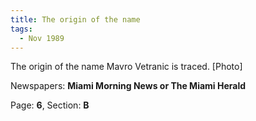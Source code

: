 ```yaml
---  
title: The origin of the name  
tags:  
  - Nov 1989  
---  
```

  
The origin of the name Mavro Vetranic is traced. [Photo]  
  
Newspapers: **Miami Morning News or The Miami Herald**  
  
Page: **6**, Section: **B** 
